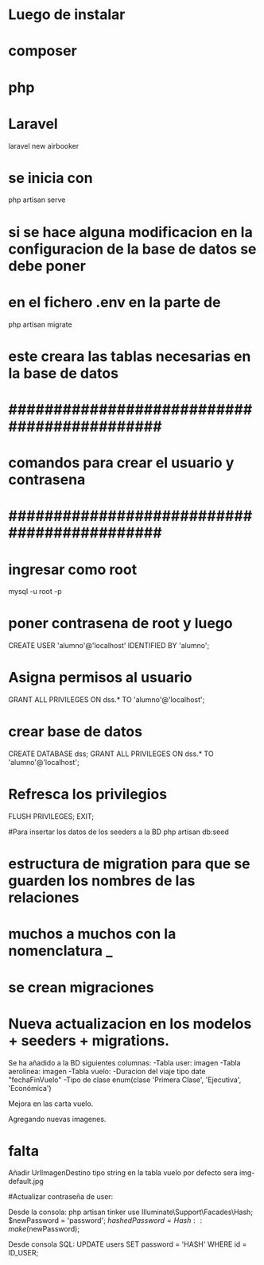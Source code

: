 # Luego de instalar 
# composer
# php
# Laravel

laravel new airbooker

# se inicia con 

php artisan serve

# si se hace alguna modificacion en la configuracion de la base de datos se debe poner

# en el fichero .env en la parte de 

php artisan migrate

# este creara las tablas necesarias en la base de datos

# ############################################ #
# comandos para crear el usuario y contrasena  #
# ############################################ #

# ingresar como root

mysql -u root -p

# poner contrasena de root y luego

CREATE USER 'alumno'@'localhost' IDENTIFIED BY 'alumno';

# Asigna permisos al usuario

GRANT ALL PRIVILEGES ON dss.* TO 'alumno'@'localhost';

# crear base de datos

CREATE DATABASE dss;
GRANT ALL PRIVILEGES ON dss.* TO 'alumno'@'localhost';


# Refresca los privilegios
FLUSH PRIVILEGES;
EXIT;

#Para insertar los datos de los seeders a la BD
php artisan db:seed


# estructura de migration para que se guarden los nombres de las relaciones
# muchos a muchos con la nomenclatura <tabla1>_<tabla2>


# se crean migraciones



 
# Nueva actualizacion en los modelos + seeders + migrations.
Se ha añadido a la BD siguientes columnas:
-Tabla user: imagen
-Tabla aerolinea: imagen
-Tabla vuelo: 
-Duracion del viaje tipo date  "fechaFinVuelo"
-Tipo de clase enum(clase 'Primera Clase', 'Ejecutiva', 'Económica')

Mejora en las carta vuelo.

Agregando nuevas imagenes.


# falta
Añadir UrlImagenDestino tipo string en la tabla vuelo por defecto sera img-default.jpg




#Actualizar contraseña de user:

Desde la consola:
    php artisan tinker
    use Illuminate\Support\Facades\Hash;
    $newPassword = 'password';
    $hashedPassword = Hash::make($newPassword);

Desde consola SQL:
    UPDATE users SET password = 'HASH' WHERE id = ID_USER;

